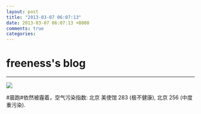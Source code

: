 ```yaml
---
layout: post
title: "2013-03-07 06:07:13"
date: 2013-03-07 06:07:13 +0800
comments: true
categories: 
---
```


# freeness's blog

----------

![](http://okqmqrbgo.bkt.clouddn.com/201303070607131.jpg)

>
\#晨跑\#依然被霾着，空气污染指数: 北京 美使馆 283 (极不健康), 北京 256 (中度重污染).